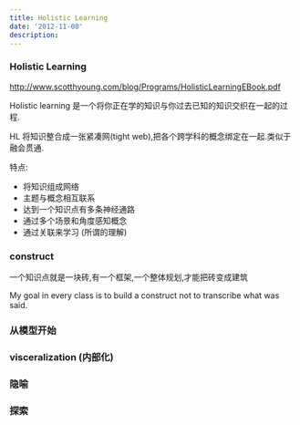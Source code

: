 ```yaml
---
title: Holistic Learning
date: '2012-11-08'
description:
---
```


### Holistic Learning

http://www.scotthyoung.com/blog/Programs/HolisticLearningEBook.pdf

Holistic learning 是一个将你正在学的知识与你过去已知的知识交织在一起的过程.

HL 将知识整合成一张紧凑网(tight web),把各个跨学科的概念绑定在一起.类似于融会贯通.

特点:

- 将知识组成网络
- 主题与概念相互联系
- 达到一个知识点有多条神经通路
- 通过多个场景和角度感知概念
- 通过关联来学习 (所谓的理解)

### construct

一个知识点就是一块砖,有一个框架,一个整体规划,才能把砖变成建筑

My goal in every 
class is to build a construct not to transcribe what was said.


### 从模型开始

### visceralization (内部化)

### 隐喻

### 探索

